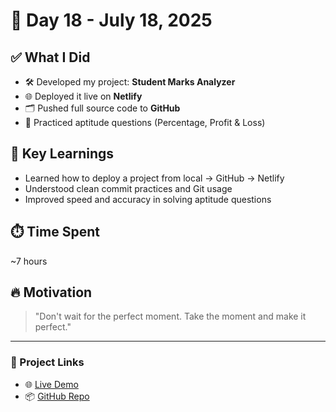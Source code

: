 # 🚀 Day 18 - July 18, 2025

## ✅ What I Did
- 🛠️ Developed my project: **Student Marks Analyzer**
- 🌐 Deployed it live on **Netlify**
- 🗂️ Pushed full source code to **GitHub**
- 🧠 Practiced aptitude questions (Percentage, Profit & Loss)

## 🌱 Key Learnings
- Learned how to deploy a project from local → GitHub → Netlify
- Understood clean commit practices and Git usage
- Improved speed and accuracy in solving aptitude questions

## ⏱️ Time Spent
~7 hours

## 🔥 Motivation
> "Don't wait for the perfect moment. Take the moment and make it perfect."

---

### 🔗 Project Links
- 🌐 [Live Demo](https://student-marks-analyzer.netlify.app/)
- 📦 [GitHub Repo](https://github.com/Chandana-107/student-marks-analyzer)
